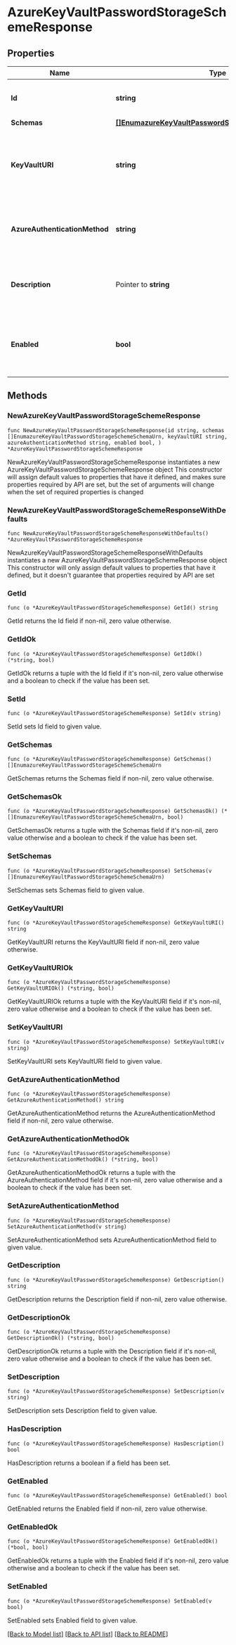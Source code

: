 # AzureKeyVaultPasswordStorageSchemeResponse

## Properties

Name | Type | Description | Notes
------------ | ------------- | ------------- | -------------
**Id** | **string** | Name of the Password Storage Scheme | 
**Schemas** | [**[]EnumazureKeyVaultPasswordStorageSchemeSchemaUrn**](EnumazureKeyVaultPasswordStorageSchemeSchemaUrn.md) |  | 
**KeyVaultURI** | **string** | The URI that identifies the Azure Key Vault from which the secret is to be retrieved. | 
**AzureAuthenticationMethod** | **string** | The mechanism used to authenticate to the Azure service. | 
**Description** | Pointer to **string** | A description for this Password Storage Scheme | [optional] 
**Enabled** | **bool** | Indicates whether the Password Storage Scheme is enabled for use. | 

## Methods

### NewAzureKeyVaultPasswordStorageSchemeResponse

`func NewAzureKeyVaultPasswordStorageSchemeResponse(id string, schemas []EnumazureKeyVaultPasswordStorageSchemeSchemaUrn, keyVaultURI string, azureAuthenticationMethod string, enabled bool, ) *AzureKeyVaultPasswordStorageSchemeResponse`

NewAzureKeyVaultPasswordStorageSchemeResponse instantiates a new AzureKeyVaultPasswordStorageSchemeResponse object
This constructor will assign default values to properties that have it defined,
and makes sure properties required by API are set, but the set of arguments
will change when the set of required properties is changed

### NewAzureKeyVaultPasswordStorageSchemeResponseWithDefaults

`func NewAzureKeyVaultPasswordStorageSchemeResponseWithDefaults() *AzureKeyVaultPasswordStorageSchemeResponse`

NewAzureKeyVaultPasswordStorageSchemeResponseWithDefaults instantiates a new AzureKeyVaultPasswordStorageSchemeResponse object
This constructor will only assign default values to properties that have it defined,
but it doesn't guarantee that properties required by API are set

### GetId

`func (o *AzureKeyVaultPasswordStorageSchemeResponse) GetId() string`

GetId returns the Id field if non-nil, zero value otherwise.

### GetIdOk

`func (o *AzureKeyVaultPasswordStorageSchemeResponse) GetIdOk() (*string, bool)`

GetIdOk returns a tuple with the Id field if it's non-nil, zero value otherwise
and a boolean to check if the value has been set.

### SetId

`func (o *AzureKeyVaultPasswordStorageSchemeResponse) SetId(v string)`

SetId sets Id field to given value.


### GetSchemas

`func (o *AzureKeyVaultPasswordStorageSchemeResponse) GetSchemas() []EnumazureKeyVaultPasswordStorageSchemeSchemaUrn`

GetSchemas returns the Schemas field if non-nil, zero value otherwise.

### GetSchemasOk

`func (o *AzureKeyVaultPasswordStorageSchemeResponse) GetSchemasOk() (*[]EnumazureKeyVaultPasswordStorageSchemeSchemaUrn, bool)`

GetSchemasOk returns a tuple with the Schemas field if it's non-nil, zero value otherwise
and a boolean to check if the value has been set.

### SetSchemas

`func (o *AzureKeyVaultPasswordStorageSchemeResponse) SetSchemas(v []EnumazureKeyVaultPasswordStorageSchemeSchemaUrn)`

SetSchemas sets Schemas field to given value.


### GetKeyVaultURI

`func (o *AzureKeyVaultPasswordStorageSchemeResponse) GetKeyVaultURI() string`

GetKeyVaultURI returns the KeyVaultURI field if non-nil, zero value otherwise.

### GetKeyVaultURIOk

`func (o *AzureKeyVaultPasswordStorageSchemeResponse) GetKeyVaultURIOk() (*string, bool)`

GetKeyVaultURIOk returns a tuple with the KeyVaultURI field if it's non-nil, zero value otherwise
and a boolean to check if the value has been set.

### SetKeyVaultURI

`func (o *AzureKeyVaultPasswordStorageSchemeResponse) SetKeyVaultURI(v string)`

SetKeyVaultURI sets KeyVaultURI field to given value.


### GetAzureAuthenticationMethod

`func (o *AzureKeyVaultPasswordStorageSchemeResponse) GetAzureAuthenticationMethod() string`

GetAzureAuthenticationMethod returns the AzureAuthenticationMethod field if non-nil, zero value otherwise.

### GetAzureAuthenticationMethodOk

`func (o *AzureKeyVaultPasswordStorageSchemeResponse) GetAzureAuthenticationMethodOk() (*string, bool)`

GetAzureAuthenticationMethodOk returns a tuple with the AzureAuthenticationMethod field if it's non-nil, zero value otherwise
and a boolean to check if the value has been set.

### SetAzureAuthenticationMethod

`func (o *AzureKeyVaultPasswordStorageSchemeResponse) SetAzureAuthenticationMethod(v string)`

SetAzureAuthenticationMethod sets AzureAuthenticationMethod field to given value.


### GetDescription

`func (o *AzureKeyVaultPasswordStorageSchemeResponse) GetDescription() string`

GetDescription returns the Description field if non-nil, zero value otherwise.

### GetDescriptionOk

`func (o *AzureKeyVaultPasswordStorageSchemeResponse) GetDescriptionOk() (*string, bool)`

GetDescriptionOk returns a tuple with the Description field if it's non-nil, zero value otherwise
and a boolean to check if the value has been set.

### SetDescription

`func (o *AzureKeyVaultPasswordStorageSchemeResponse) SetDescription(v string)`

SetDescription sets Description field to given value.

### HasDescription

`func (o *AzureKeyVaultPasswordStorageSchemeResponse) HasDescription() bool`

HasDescription returns a boolean if a field has been set.

### GetEnabled

`func (o *AzureKeyVaultPasswordStorageSchemeResponse) GetEnabled() bool`

GetEnabled returns the Enabled field if non-nil, zero value otherwise.

### GetEnabledOk

`func (o *AzureKeyVaultPasswordStorageSchemeResponse) GetEnabledOk() (*bool, bool)`

GetEnabledOk returns a tuple with the Enabled field if it's non-nil, zero value otherwise
and a boolean to check if the value has been set.

### SetEnabled

`func (o *AzureKeyVaultPasswordStorageSchemeResponse) SetEnabled(v bool)`

SetEnabled sets Enabled field to given value.



[[Back to Model list]](../README.md#documentation-for-models) [[Back to API list]](../README.md#documentation-for-api-endpoints) [[Back to README]](../README.md)


